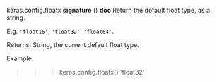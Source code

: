 keras.config.floatx
__signature__
()
__doc__
Return the default float type, as a string.

E.g. `'float16'`, `'float32'`, `'float64'`.

Returns:
    String, the current default float type.

Example:

>>> keras.config.floatx()
'float32'
